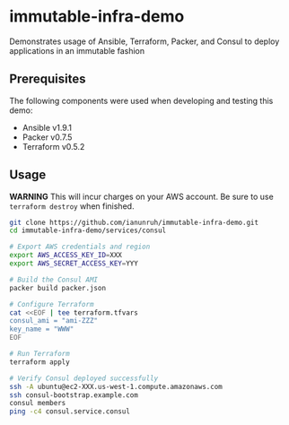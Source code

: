 # immutable-infra-demo

Demonstrates usage of Ansible, Terraform, Packer, and Consul to deploy applications in an immutable fashion

## Prerequisites

The following components were used when developing and testing this demo:

* Ansible v1.9.1
* Packer v0.7.5
* Terraform v0.5.2

## Usage

**WARNING** This will incur charges on your AWS account. Be sure to use `terraform destroy` when finished.

```bash
git clone https://github.com/ianunruh/immutable-infra-demo.git
cd immutable-infra-demo/services/consul

# Export AWS credentials and region
export AWS_ACCESS_KEY_ID=XXX
export AWS_SECRET_ACCESS_KEY=YYY

# Build the Consul AMI
packer build packer.json

# Configure Terraform
cat <<EOF | tee terraform.tfvars
consul_ami = "ami-ZZZ"
key_name = "WWW"
EOF

# Run Terraform
terraform apply

# Verify Consul deployed successfully
ssh -A ubuntu@ec2-XXX.us-west-1.compute.amazonaws.com
ssh consul-bootstrap.example.com
consul members
ping -c4 consul.service.consul
```
